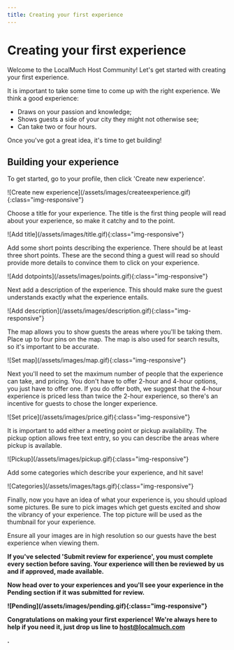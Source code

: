 ```yaml
---
title: Creating your first experience
---
```

<h1>Creating your first experience</h1>
<p>Welcome to the LocalMuch Host Community! Let's get started with creating your first experience.</p>
<p>It is important to take some time to come up with the right experience. We think a good experience:</p>
<ul>
<li>Draws on your passion and knowledge;</li>
<li>Shows guests a side of your city they might not otherwise see;</li>
<li>Can take two or four hours.</li>
</ul>
<p>Once you've got a great idea, it's time to get building!</p>
<h2>Building your experience</h2>
<p>To get started, go to your profile, then click 'Create new experience'.</p>
![Create new experience](/assets/images/createexperience.gif){:class="img-responsive"}
<p>Choose a title for your experience. The title is the first thing people will read about your experience, so make it catchy and to the point.</p>
![Add title](/assets/images/title.gif){:class="img-responsive"}
<p>Add some short points describing the experience. There should be at least three short points. These are the second thing a guest will read so should provide more details to convince them to click on your experience.</p>
![Add dotpoints](/assets/images/points.gif){:class="img-responsive"}
<p>Next add a description of the experience. This should make sure the guest understands exactly what the experience entails.</p>
![Add description](/assets/images/description.gif){:class="img-responsive"}
<p>The map allows you to show guests the areas where you'll be taking them. Place up to four pins on the map. The map is also used for search results, so it's important to be accurate.</p>
![Set map](/assets/images/map.gif){:class="img-responsive"}
<p>Next you'll need to set the maximum number of people that the experience can take, and pricing. You don't have to offer 2-hour and 4-hour options, you just have to offer one. If you do offer both, we suggest that the 4-hour experience is priced less than twice the 2-hour experience, so there's an incentive for guests to chose the longer experience.</p>
![Set price](/assets/images/price.gif){:class="img-responsive"}
<p>It is important to add either a meeting point or pickup availability. The pickup option allows free text entry, so you can describe the areas where pickup is available.</p>
![Pickup](/assets/images/pickup.gif){:class="img-responsive"}
<p>Add some categories which describe your experience, and hit save!</p>
![Categories](/assets/images/tags.gif){:class="img-responsive"}
<p>Finally, now you have an idea of what your experience is, you should upload some pictures. Be sure to pick images which get guests excited and show the vibrancy of your experience. The top picture will be used as the thumbnail for your experience.</p>
<p>Ensure all your images are in high resolution so our guests have the best experience when viewing them.</p>
<p><strong>If you've selected 'Submit review for experience', you must complete every section before saving. Your experience will then be reviewed by us and if approved, made available.</p>
<p>Now head over to your experiences and you'll see your experience in the Pending section if it was submitted for review.</p>
![Pending](/assets/images/pending.gif){:class="img-responsive"}
<p>Congratulations on making your first experience! We're always here to help if you need it, just drop us line to <a href="mailto:host@localmuch.com">host@localmuch.com</a></p>.
